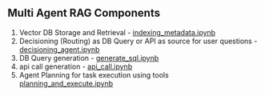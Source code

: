 ## Multi Agent RAG Components

1. Vector DB Storage and Retrieval - [indexing_metadata.ipynb](https://github.com/kinjaljoshi/ma_rag_components/blob/master/indexing_metadata.ipynb)
2. Decisioning (Routing) as DB Query or API as source for user questions - [decisioning_agent.ipynb](https://github.com/kinjaljoshi/ma_rag_components/blob/master/decisioning_agent.ipynb)
3. DB Query generation - [generate_sql.ipynb](https://github.com/kinjaljoshi/ma_rag_components/blob/master/generate_sql.ipynb)
4. api call generation - [api_call.ipynb](https://github.com/kinjaljoshi/ma_rag_components/blob/master/api_call.ipynb)
5. Agent Planning for task execution using tools [planning_and_execute.ipynb](https://github.com/kinjaljoshi/ma_rag_components/blob/master/planning_and_execute.ipynb)
              
